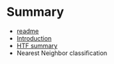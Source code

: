 # Summary

* [readme](README.md)
* [Introduction](chapter1.md)
* [HTF summary](htf_summary.md)
* Nearest Neighbor classification


